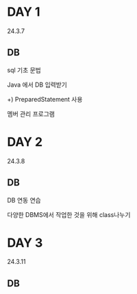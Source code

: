 # DAY 1
24.3.7

## DB

sql 기초 문법

Java 에서 DB 입력받기

  +) PreparedStatement 사용

멤버 관리 프로그램

# DAY 2
24.3.8

## DB

DB 연동 연습

다양한 DBMS에서 작업한 것을 위해 class나누기

 # DAY 3
 24.3.11

 ## DB
